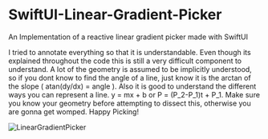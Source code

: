 # SwiftUI-Linear-Gradient-Picker
An Implementation of a reactive linear gradient picker made with SwiftUI 

I tried to annotate everything so that it is understandable. Even though its explained throughout the code this is still a very difficult component to understand. A lot of the geometry is assumed to be implicitly understood, so if you dont know to find the angle of a line, just know it is the arctan of the slope ( atan(dy/dx) = angle ). Also it is good to understand the different ways you can represent a line. y = mx + b or P = (P_2-P_1)t + P_1. Make sure you know your geometry before attempting to dissect this, otherwise you are gonna get womped. Happy Picking!

![LinearGradientPicker](/LinearGradPickeriOS.gif)
